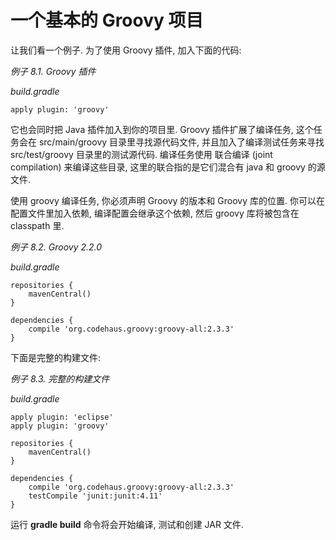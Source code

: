 # 一个基本的 Groovy 项目

让我们看一个例子. 为了使用 Groovy 插件, 加入下面的代码:

*例子 8.1. Groovy 插件*

*build.gradle*

    apply plugin: 'groovy'

它也会同时把 Java 插件加入到你的项目里. Groovy 插件扩展了编译任务, 这个任务会在 src/main/groovy 目录里寻找源代码文件, 并且加入了编译测试任务来寻找 src/test/groovy 目录里的测试源代码. 编译任务使用 联合编译 (joint compilation) 来编译这些目录, 这里的联合指的是它们混合有 java 和 groovy 的源文件.

使用 groovy 编译任务, 你必须声明 Groovy 的版本和 Groovy 库的位置. 你可以在配置文件里加入依赖, 编译配置会继承这个依赖, 然后 groovy 库将被包含在 classpath 里.

*例子 8.2. Groovy 2.2.0*

*build.gradle*

    repositories {
        mavenCentral()
    }

    dependencies {
        compile 'org.codehaus.groovy:groovy-all:2.3.3'
    }

下面是完整的构建文件:

*例子 8.3. 完整的构建文件*

*build.gradle*

    apply plugin: 'eclipse'
    apply plugin: 'groovy'

    repositories {
        mavenCentral()
    }

    dependencies {
        compile 'org.codehaus.groovy:groovy-all:2.3.3'
        testCompile 'junit:junit:4.11'
    }

运行 **gradle build** 命令将会开始编译, 测试和创建 JAR 文件.
